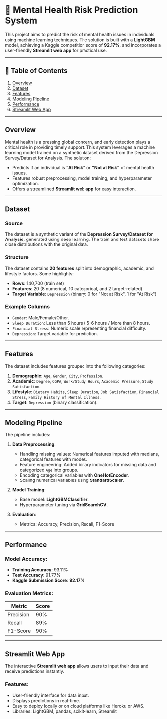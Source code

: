 # 🧠 Mental Health Risk Prediction System

This project aims to predict the risk of mental health issues in individuals using machine learning techniques. The solution is built with a **LightGBM** model, achieving a Kaggle competition score of **92.17%**, and incorporates a user-friendly **Streamlit web app** for practical use.

---

## 📜 Table of Contents

1. [Overview](#overview)
2. [Dataset](#dataset)
3. [Features](#features)
4. [Modeling Pipeline](#modeling-pipeline)
5. [Performance](#performance)
6. [Streamlit Web App](#streamlit-web-app)


---

## Overview

Mental health is a pressing global concern, and early detection plays a critical role in providing timely support. This system leverages a machine learning model trained on a synthetic dataset derived from the Depression Survey/Dataset for Analysis. The solution:
- Predicts if an individual is **"At Risk"** or **"Not at Risk"** of mental health issues.
- Features robust preprocessing, model training, and hyperparameter optimization.
- Offers a streamlined **Streamlit web app** for easy interaction.

---

## Dataset

### Source
The dataset is a synthetic variant of the **Depression Survey/Dataset for Analysis**, generated using deep learning. The train and test datasets share close distributions with the original data.

### Structure
The dataset contains **20 features** split into demographic, academic, and lifestyle factors. Some highlights:
- **Rows**: 140,700 (train set)
- **Features**: 20 (8 numerical, 10 categorical, and 2 target-related)
- **Target Variable**: `Depression` (binary: 0 for "Not at Risk", 1 for "At Risk")

### Example Columns
- `Gender`: Male/Female/Other.
- `Sleep Duration`: Less than 5 hours / 5-6 hours / More than 8 hours.
- `Financial Stress`: Numeric scale representing financial difficulty.
- `Depression`: Target variable for prediction.

---

## Features

The dataset includes features grouped into the following categories:

1. **Demographic**: `Age`, `Gender`, `City`, `Profession`.
2. **Academic**: `Degree`, `CGPA`, `Work/Study Hours`, `Academic Pressure`, `Study Satisfaction`.
3. **Lifestyle**: `Dietary Habits`, `Sleep Duration`, `Job Satisfaction`, `Financial Stress`, `Family History of Mental Illness`.
4. **Target**: `Depression` (binary classification).

---

## Modeling Pipeline

The pipeline includes:

1. **Data Preprocessing**:
   - Handling missing values: Numerical features imputed with medians, categorical features with modes.
   - Feature engineering: Added binary indicators for missing data and categorized `Age` into groups.
   - Encoding categorical variables with **OneHotEncoder**.
   - Scaling numerical variables using **StandardScaler**.

2. **Model Training**:
   - Base model: **LightGBMClassifier**.
   - Hyperparameter tuning via **GridSearchCV**.

3. **Evaluation**:
   - Metrics: Accuracy, Precision, Recall, F1-Score

---

## Performance

### Model Accuracy:
- **Training Accuracy**: 93.11%
- **Test Accuracy**: 91.77%
- **Kaggle Submission Score**: **92.17%**

### Evaluation Metrics:
| Metric       | Score   |
|--------------|---------|
| Precision    | 90%     |
| Recall       | 89%     |
| F1-Score     | 90%     |

---

## Streamlit Web App

The interactive **Streamlit web app** allows users to input their data and receive predictions instantly.  

### Features:
- User-friendly interface for data input.
- Displays predictions in real-time.
- Easy to deploy locally or on cloud platforms like Heroku or AWS.
- Libraries: LightGBM, pandas, scikit-learn, Streamlit


